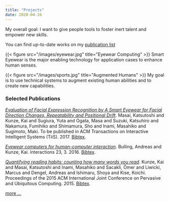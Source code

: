```yaml
---
title: "Projects"
date: 2020-04-16
---
```


My overall goal: I want to give people tools 
to foster inert talent and empower new skills.

You can find up-to-date works on my [publication list](/publications/)

{{< figure src="/images/eyewear.jpg" title="Eyewear Computing" >}}
Smart Eyewear is the major enabling technology for application cases to enhance human senses.

{{< figure src="/images/sports.jpg" title="Augmented Humans" >}}
 My goal is to use technical systems to augment existing human abilities and to create new capabilities.

### Selected Publications

[_Evaluation of Facial Expression Recognition by A Smart Eyewear for Facial Direction Changes, Repeatability and Positional Drift_](/papers/pdf/masai2017evaluation.pdf). Masai, Katsutoshi and Kunze, Kai and Sugiura, Yuta and Ogata, Masa and Suzuki, Katsuhiro and Nakamura, Fumihiko and Shimamura, Sho and Inami, Masahiko and Sugimoto, Maki. To be published in ACM Transactions on Interactive Intelligent Systems (TiiS). 2017. [Bibtex](papers/bib/masai2017evaluation.bib).

[_Eyewear computers for human-computer interaction_](/papers/pdf/bulling2016eyewear.pdf). Bulling, Andreas and Kunze, Kai. interactions 23, 3. 2016. [Bibtex](papers/bib/bulling2016eyewear.bib).

[_Quantifying reading habits: counting how many words you read_](/papers/pdf/kunze2015quantifying.pdf). Kunze, Kai and Masai, Katsutoshi and Inami, Masahiko and Sacakli, Ömer and Liwicki, Marcus and Dengel, Andreas and Ishimaru, Shoya and Kise, Koichi. Proceedings of the 2015 ACM International Joint Conference on Pervasive and Ubiquitous Computing. 2015. [Bibtex](papers/bib/kunze2015quantifying.bib).

[more ... ](/publications/)


